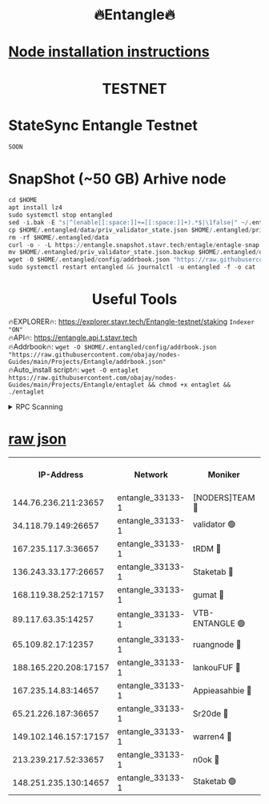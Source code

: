 <h1 align="center"> 🔥Entangle🔥</h1>

[Node installation instructions](https://github.com/obajay/nodes-Guides/tree/main/Projects/Entangle)
=

<h1 align="center"> TESTNET</h1>

# StateSync Entangle Testnet
```python
SOON
```
# SnapShot (~50 GB) Arhive node
```python
cd $HOME
apt install lz4
sudo systemctl stop entangled
sed -i.bak -E "s|^(enable[[:space:]]+=[[:space:]]+).*$|\1false|" ~/.entangled/config/config.toml
cp $HOME/.entangled/data/priv_validator_state.json $HOME/.entangled/priv_validator_state.json.backup
rm -rf $HOME/.entangled/data
curl -o - -L https://entangle.snapshot.stavr.tech/entagle/entagle-snap.tar.lz4 | lz4 -c -d - | tar -x -C $HOME/.entangled --strip-components 2
mv $HOME/.entangled/priv_validator_state.json.backup $HOME/.entangled/data/priv_validator_state.json
wget -O $HOME/.entangled/config/addrbook.json "https://raw.githubusercontent.com/obajay/nodes-Guides/main/Projects/Entangle/addrbook.json"
sudo systemctl restart entangled && journalctl -u entangled -f -o cat
```
 <h1 align="center"> Useful Tools</h1>
 
🔥EXPLORER🔥: https://explorer.stavr.tech/Entangle-testnet/staking        `Indexer "ON"` \
🔥API🔥:      https://entangle.api.t.stavr.tech \
🔥Addrbook🔥: ```wget -O $HOME/.entangled/config/addrbook.json "https://raw.githubusercontent.com/obajay/nodes-Guides/main/Projects/Entangle/addrbook.json"``` \
🔥Auto_install script🔥:  `wget -O entaglet https://raw.githubusercontent.com/obajay/nodes-Guides/main/Projects/Entangle/entaglet && chmod +x entaglet && ./entaglet`


<details>
<summary>RPC Scanning</summary>

<h2 align="center"> We scan nodes in real time every 4 hours. And we provide the final result of RPC endpoints.
We cannot influence the operation of these nodes in any way. </h2>


```python
If Voting Power is higher than 0 --> then the Node is a validator of the network and may be subject to attack and be a potential threat to the chain.
```
```python
We marked such validators with a red symbol
```

</details>

[raw json](https://rpc-check.entangt.stavr.tech/entangt/rpc-entangt-result.json)
=


<table><tr><th>IP-Address</th><th>Network</th><th>Moniker</th><th>Latest Block Height</th><th>Earliest Block Height</th><th>Catching Up</th><th>Tx Index</th><th>Voting Power</th><th>Scan Time</th></tr><tr><td>144.76.236.211:23657</td><td>entangle_33133-1</td><td>[NODERS]TEAM 🔴</td><td>2283697</td><td>1</td><td>False</td><td>off</td><td>27069225009726118</td><td>2024-02-20T12:59:43.241411859UTC</td></tr><tr><td>34.118.79.149:26657</td><td>entangle_33133-1</td><td>validator 🟢</td><td>2283698</td><td>1</td><td>False</td><td>on</td><td>0</td><td>2024-02-20T12:59:50.318704423UTC</td></tr><tr><td>167.235.117.3:36657</td><td>entangle_33133-1</td><td>tRDM 🔴</td><td>2283700</td><td>1</td><td>False</td><td>on</td><td>187841784125396</td><td>2024-02-20T12:59:55.168351025UTC</td></tr><tr><td>136.243.33.177:26657</td><td>entangle_33133-1</td><td>Staketab 🔴</td><td>2283698</td><td>660001</td><td>False</td><td>on</td><td>155928080395562</td><td>2024-02-20T12:59:45.620061879UTC</td></tr><tr><td>168.119.38.252:17157</td><td>entangle_33133-1</td><td>gumat 🔴</td><td>2283696</td><td>962001</td><td>False</td><td>on</td><td>333794373260184</td><td>2024-02-20T12:59:33.723454342UTC</td></tr><tr><td>89.117.63.35:14257</td><td>entangle_33133-1</td><td>VTB-ENTANGLE 🟢</td><td>2283697</td><td>1162001</td><td>False</td><td>off</td><td>0</td><td>2024-02-20T12:59:40.596410599UTC</td></tr><tr><td>65.109.82.17:12357</td><td>entangle_33133-1</td><td>ruangnode 🔴</td><td>2283696</td><td>1312001</td><td>False</td><td>off</td><td>512452949045323</td><td>2024-02-20T12:59:31.336283865UTC</td></tr><tr><td>188.165.220.208:17157</td><td>entangle_33133-1</td><td>lankouFUF 🔴</td><td>2283696</td><td>1910001</td><td>False</td><td>off</td><td>316747005359226</td><td>2024-02-20T12:59:34.095371815UTC</td></tr><tr><td>167.235.14.83:14657</td><td>entangle_33133-1</td><td>Appieasahbie 🔴</td><td>2283699</td><td>2042001</td><td>False</td><td>on</td><td>43255831812169045</td><td>2024-02-20T12:59:54.781253440UTC</td></tr><tr><td>65.21.226.187:36657</td><td>entangle_33133-1</td><td>Sr20de 🔴</td><td>2283696</td><td>2049001</td><td>False</td><td>off</td><td>19447597053143</td><td>2024-02-20T12:59:30.544218784UTC</td></tr><tr><td>149.102.146.157:17157</td><td>entangle_33133-1</td><td>warren4 🔴</td><td>2283697</td><td>2098001</td><td>False</td><td>on</td><td>498443611417602</td><td>2024-02-20T12:59:42.976739194UTC</td></tr><tr><td>213.239.217.52:33657</td><td>entangle_33133-1</td><td>n0ok 🔴</td><td>2283698</td><td>2183698</td><td>False</td><td>off</td><td>46593109036511783</td><td>2024-02-20T12:59:49.942197570UTC</td></tr><tr><td>148.251.235.130:14657</td><td>entangle_33133-1</td><td>Staketab 🟢</td><td>2283696</td><td>2272001</td><td>False</td><td>on</td><td>0</td><td>2024-02-20T12:59:30.115794164UTC</td></tr></table>
